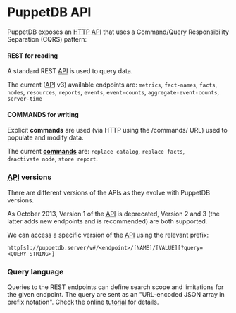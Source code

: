            
       
<h1>PuppetDB API</h1>
       
                            
<p>PuppetDB exposes an <a href="http://docs.puppetlabs.com/puppetdb/latest/api/">HTTP <abbr title="Application Programming Interface">API</abbr></a> that uses a Command/Query Responsibility Separation (CQRS) pattern:</p> 
<h4>REST for reading</h4>
<p>A standard REST <abbr title="Application Programming Interface">API</abbr> is used to query data.</p>
<p>The current (<abbr title="Application Programming Interface">API</abbr> v3) available endpoints are: <code><span class="java_plain">metrics</span></code>, <code><span class="java_plain">fact</span><span class="java_operator">-</span><span class="java_plain">names</span></code>, <code><span class="java_plain">facts</span></code>, <code><span class="java_plain">nodes</span></code>, <code><span class="java_plain">resources</span></code>, <code><span class="java_plain">reports</span></code>, <code><span class="java_plain">events</span></code>, <code><span class="java_plain">event</span><span class="java_operator">-</span><span class="java_plain">counts</span></code>, <code><span class="java_plain">aggregate</span><span class="java_operator">-</span><span class="java_plain">event</span><span class="java_operator">-</span><span class="java_plain">counts</span></code>, <code><span class="java_plain">server</span><span class="java_operator">-</span><span class="java_plain">time</span></code></p> 
<h4>COMMANDS for writing</h4>
<p>Explicit <strong>commands</strong> are used (via HTTP using the /commands/ URL) used to populate and modify data.</p>
<p>The current <a href="http://docs.puppetlabs.com/puppetdb/latest/api/commands.html"><strong>commands</strong></a> are: <code><span class="java_plain">replace&nbsp;catalog</span></code>, <code><span class="java_plain">replace&nbsp;facts</span></code>, <code><span class="java_plain">deactivate&nbsp;node</span></code>, <code><span class="java_plain">store&nbsp;report</span></code>.</p> 
<h3><abbr title="Application Programming Interface">API</abbr> versions</h3>
<p>There are different versions of the APIs as they evolve with PuppetDB versions.</p>
<p>As October 2013, Version 1 of the <abbr title="Application Programming Interface">API</abbr> is deprecated, Version 2 and 3 (the latter adds new endpoints and is recommended) are both supported.</p>
<p>We can access a specific version of the <abbr title="Application Programming Interface">API</abbr> using the relevant prefix:</p> 
<pre class=" code"><code><span class="java_plain">http</span><span class="java_separator">[</span><span class="java_plain">s</span><span class="java_separator">]</span><span class="java_operator">:</span><span class="java_comment">//puppetdb.server/v#/&lt;endpoint&gt;/[NAME]/[VALUE][?query=&lt;QUERY&nbsp;STRING&gt;]</span></code></pre> 
<h3>Query language</h3>
<p>Queries to the REST endpoints can define search scope and limitations for the given endpoint. The query are sent as an &quot;URL-encoded JSON array in prefix notation&quot;. Check the online <a href="http://docs.puppetlabs.com/puppetdb/latest/api/query/tutorial.html">tutorial</a> for details.</p>
  
     
